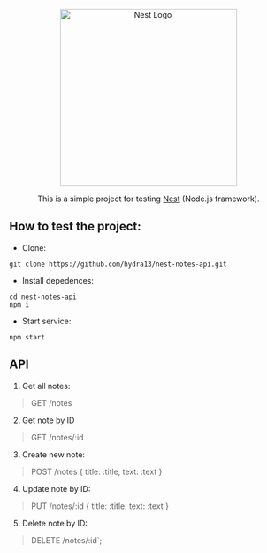 <p align="center">
  <a href="http://nestjs.com/" target="blank"><img src="https://nestjs.com/img/logo_text.svg" width="320" alt="Nest Logo" /></a>
</p>
  
  <p align="center">This is a simple project for testing <a href="https://nestjs.com/" target="blank">Nest</a> (Node.js framework).</p>

How to test the project:
---
- Clone: 
```
git clone https://github.com/hydra13/nest-notes-api.git
```
- Install depedences:
```
cd nest-notes-api
npm i
```
- Start service:
```
npm start
```

API
---
1) Get all notes:
> GET /notes 

2) Get note by ID
> GET /notes/:id 

3) Create new note:
> POST /notes 
> {
>  title: :title,
>  text: :text
>}

4) Update note by ID:
>PUT /notes/:id
>{
>  title: :title,
>  text: :text
>}

5) Delete note by ID:
>DELETE /notes/:id`;
